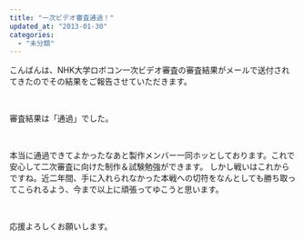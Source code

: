 ```yaml
---
title: "一次ビデオ審査通過！"
updated_at: "2013-01-30"
categories: 
  - "未分類"
---
```


こんばんは、NHK大学ロボコン一次ビデオ審査の審査結果がメールで送付されてきたのでその結果をご報告させていただきます。

 

審査結果は「通過」でした。

 

本当に通過できてよかったなあと製作メンバー一同ホッとしております。これで安心して二次審査に向けた制作＆試験勉強ができます。 しかし戦いはこれからですね。近二年間、手に入れられなかった本戦への切符をなんとしても勝ち取ってこられるよう、今まで以上に頑張ってゆこうと思います。

 

応援よろしくお願いします。
